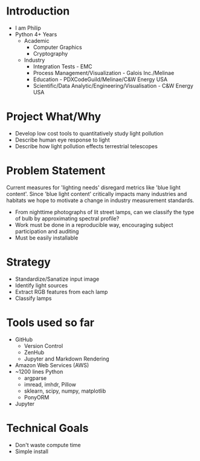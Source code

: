 # Introduction
- I am Philip
- Python 4+ Years
  - Academic
    - Computer Graphics
    - Cryptography
  - Industry
    - Integration Tests - EMC
	- Process Management/Visualization - Galois Inc./Melinae
	- Education - PDXCodeGuild/Melinae/C&W Energy USA
	- Scientific/Data Analytic/Engineering/Visualisation - C&W Energy USA

# Project What/Why
- Develop low cost tools to quantitatively study light pollution
- Describe human eye response to light
- Describe how light pollution effects terrestrial telescopes

# Problem Statement
Current measures for 'lighting needs' disregard metrics like 'blue light content'. Since 'blue light content' critically impacts many industries and habitats we hope to motivate a change in industry measurement standards.
- From nighttime photographs of lit street lamps, can we classify the type of bulb by approximating spectral profile?
- Work must be done in a reproducible way, encouraging subject participation and auditing
- Must be easily installable

# Strategy
- Standardize/Sanatize input image
- Identify light sources
- Extract RGB features from each lamp
- Classify lamps

# Tools used so far
- GitHub
  - Version Control
  - ZenHub
  - Jupyter and Markdown Rendering
- Amazon Web Services (AWS)
- ~1200 lines Python
  - argparse
  - imread, imhdr, Pillow
  - sklearn, scipy, numpy, matplotlib
  - PonyORM
- Jupyter

# Technical Goals
- Don't waste compute time
- Simple install
